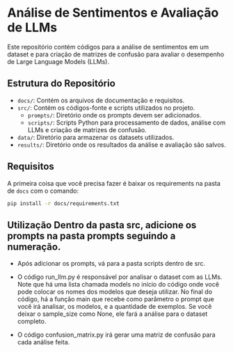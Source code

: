 # Análise de Sentimentos e Avaliação de LLMs

Este repositório contém códigos para a análise de sentimentos em um dataset e para criação de matrizes de confusão para avaliar o desempenho de Large Language Models (LLMs).

## Estrutura do Repositório

- `docs/`: Contém os arquivos de documentação e requisitos.
- `src/`: Contém os códigos-fonte e scripts utilizados no projeto.
  - `prompts/`: Diretório onde os prompts devem ser adicionados.
  - `scripts/`: Scripts Python para processamento de dados, análise com LLMs e criação de matrizes de confusão.
- `data/`: Diretório para armazenar os datasets utilizados.
- `results/`: Diretório onde os resultados da análise e avaliação são salvos.

## Requisitos

A primeira coisa que você precisa fazer é baixar os requirements na pasta de `docs` com o comando:

```sh
pip install -r docs/requirements.txt
```

## Utilização Dentro da pasta src, adicione os prompts na pasta prompts seguindo a numeração.

- Após adicionar os prompts, vá para a pasta scripts dentro de src.

- O código run_llm.py é responsável por analisar o dataset com as LLMs. Note que há uma lista chamada models no início do código onde você pode colocar os nomes dos modelos que deseja utilizar. No final do código, há a função main que recebe como parâmetro o prompt que você irá analisar, os modelos, e a quantidade de exemplos. Se você deixar o sample_size como None, ele fará a análise para o dataset completo.

- O código confusion_matrix.py irá gerar uma matriz de confusão para cada análise feita.

